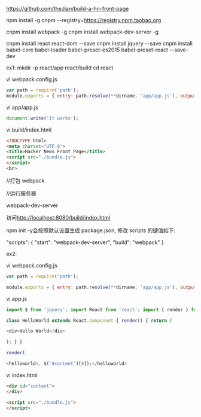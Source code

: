 <https://github.com/theJian/build-a-hn-front-page>

npm install -g cnpm --registry=<https://registry.npm.taobao.org>

cnpm install webpack -g cnpm install webpack-dev-server -g

cnpm install react react-dom --save cnpm install jquery --save cnpm install babel-core babel-loader babel-preset-es2015 babel-preset-react --save-dev

ex1:
mkdir -p react/app react/build cd react

vi webpack.config.js
```javascript
var path = require('path');
module.exports = { entry: path.resolve(**dirname, 'app/app.js'), output: { path: path.resolve(**dirname, 'build'), filename: 'bundle.js' } }
```

vi app/app.js
```javascript
document.write('It works');
```

vi build/index.html
```html
<!DOCTYPE html>
<meta charset="UTF-8">
<title>Hacker News Front Page</title>
<script src="./bundle.js">
</script>
<br>
```

//打包
webpack

//运行服务器

webpack-dev-server

访问<http://localhost:8080/build/index.html>

npm init -y会按照默认设置生成 package.json, 修改 scripts 的键值如下:

"scripts": { "start": "webpack-dev-server", "build": "webpack" }

ex2:

vi webpack.config.js
```javascript
var path = require('path');

module.exports = { entry: path.resolve(**dirname, 'app/app.js'), output: { path: path.resolve(**dirname, 'build'), filename: 'bundle.js' }, module: { loaders: [ { test: /.jsx?$/, exclude: /node_modules/, loader: 'babel', query: { presets: ['es2015','react'] } }, ] } };
```

vi app.js
```javascript
import $ from 'jquery'; import React from 'react'; import { render } from 'react-dom';

class HelloWorld extends React.Component { render() { return (

<div>Hello World</div>

); } }

render(

<helloworld>, $('#content')[0]);</helloworld>
```

vi index.html
```html
<div id="content">
</div>

<script src="./bundle.js">
</script>
```
